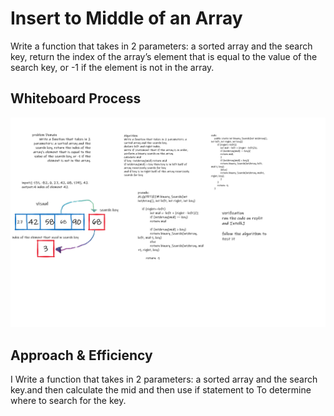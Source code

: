 # Insert to Middle of an Array
Write a function that takes in 2 parameters: a sorted array and the search key, return the index of the array’s element that is equal to the value of the search key, or -1 if the element is not in the array.
## Whiteboard Process
![whiteboard](/img/code03.png)

## Approach & Efficiency
I Write a function that takes in 2 parameters: a sorted array and the search key.and then calculate the mid and then use if statement to To determine where to search for the key.